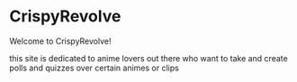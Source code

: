 # CrispyRevolve

Welcome to CrispyRevolve!

this site is dedicated to anime lovers out there who want to take and create polls and quizzes over certain animes or clips
